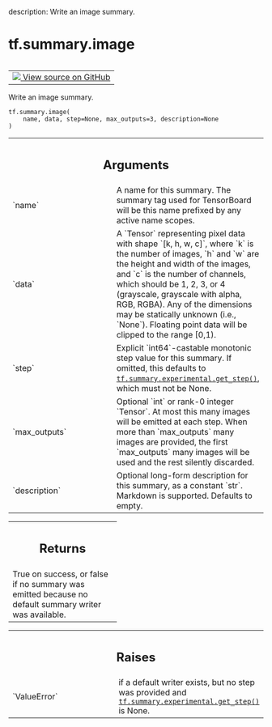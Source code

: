 description: Write an image summary.

<div itemscope itemtype="http://developers.google.com/ReferenceObject">
<meta itemprop="name" content="tf.summary.image" />
<meta itemprop="path" content="Stable" />
</div>

# tf.summary.image

<!-- Insert buttons and diff -->

<table class="tfo-notebook-buttons tfo-api nocontent" align="left">
<td>
  <a target="_blank" href="https://github.com/tensorflow/tensorboard/tree/master/tensorboard/plugins/image/summary_v2.py">
    <img src="https://www.tensorflow.org/images/GitHub-Mark-32px.png" />
    View source on GitHub
  </a>
</td>
</table>



Write an image summary.

<pre class="devsite-click-to-copy prettyprint lang-py tfo-signature-link">
<code>tf.summary.image(
    name, data, step=None, max_outputs=3, description=None
)
</code></pre>



<!-- Placeholder for "Used in" -->


<!-- Tabular view -->
 <table class="responsive fixed orange">
<colgroup><col width="214px"><col></colgroup>
<tr><th colspan="2"><h2 class="add-link">Arguments</h2></th></tr>

<tr>
<td>
`name`
</td>
<td>
A name for this summary. The summary tag used for TensorBoard will
be this name prefixed by any active name scopes.
</td>
</tr><tr>
<td>
`data`
</td>
<td>
A `Tensor` representing pixel data with shape `[k, h, w, c]`,
where `k` is the number of images, `h` and `w` are the height and
width of the images, and `c` is the number of channels, which
should be 1, 2, 3, or 4 (grayscale, grayscale with alpha, RGB, RGBA).
Any of the dimensions may be statically unknown (i.e., `None`).
Floating point data will be clipped to the range [0,1).
</td>
</tr><tr>
<td>
`step`
</td>
<td>
Explicit `int64`-castable monotonic step value for this summary. If
omitted, this defaults to <a href="../../tf/summary/experimental/get_step.md"><code>tf.summary.experimental.get_step()</code></a>, which must
not be None.
</td>
</tr><tr>
<td>
`max_outputs`
</td>
<td>
Optional `int` or rank-0 integer `Tensor`. At most this
many images will be emitted at each step. When more than
`max_outputs` many images are provided, the first `max_outputs` many
images will be used and the rest silently discarded.
</td>
</tr><tr>
<td>
`description`
</td>
<td>
Optional long-form description for this summary, as a
constant `str`. Markdown is supported. Defaults to empty.
</td>
</tr>
</table>



<!-- Tabular view -->
 <table class="responsive fixed orange">
<colgroup><col width="214px"><col></colgroup>
<tr><th colspan="2"><h2 class="add-link">Returns</h2></th></tr>
<tr class="alt">
<td colspan="2">
True on success, or false if no summary was emitted because no default
summary writer was available.
</td>
</tr>

</table>



<!-- Tabular view -->
 <table class="responsive fixed orange">
<colgroup><col width="214px"><col></colgroup>
<tr><th colspan="2"><h2 class="add-link">Raises</h2></th></tr>

<tr>
<td>
`ValueError`
</td>
<td>
if a default writer exists, but no step was provided and
<a href="../../tf/summary/experimental/get_step.md"><code>tf.summary.experimental.get_step()</code></a> is None.
</td>
</tr>
</table>

